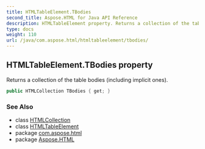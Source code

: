 ```yaml
---
title: HTMLTableElement.TBodies
second_title: Aspose.HTML for Java API Reference
description: HTMLTableElement property. Returns a collection of the table bodies including implicit ones
type: docs
weight: 110
url: /java/com.aspose.html/htmltableelement/tbodies/
---
```

## HTMLTableElement.TBodies property

Returns a collection of the table bodies (including implicit ones).

```java
public HTMLCollection TBodies { get; }
```

### See Also

* class [HTMLCollection](../../../com.aspose.html.collections/htmlcollection/)
* class [HTMLTableElement](../)
* package [com.aspose.html](../../htmltableelement/)
* package [Aspose.HTML](../../../)
